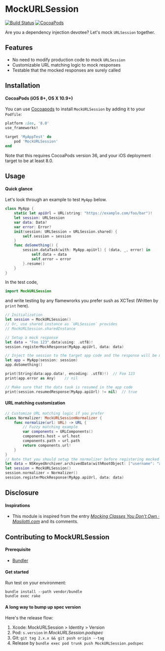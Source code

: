 MockURLSession
===

[![Build Status](https://travis-ci.org/announce/MockURLSession.svg?branch=master)](https://travis-ci.org/announce/MockURLSession)
[![CocoaPods](https://img.shields.io/cocoapods/v/MockURLSession.svg)](https://cocoapods.org/pods/MockURLSession)

Are you a dependency injection devotee? Let's mock `URLSession` together.


## Features

* No need to modify production code to mock `URLSession`
* Customizable URL matching logic to mock responses
* Testable that the mocked responses are surely called


## Installation

#### CocoaPods (iOS 8+, OS X 10.9+)

You can use [Cocoapods](http://cocoapods.org/) to install `MockURLSession` by adding it to your `Podfile`:

```ruby
platform :ios, '8.0'
use_frameworks!

target 'MyAppTest' do
	pod 'MockURLSession'
end
```
Note that this requires CocoaPods version 36, and your iOS deployment target to be at least 8.0.


## Usage

#### Quick glance

Let's look through an example to test `MyApp` below.

```swift
class MyApp {
    static let apiUrl = URL(string: "https://example.com/foo/bar")!
    let session: URLSession
    var data: Data?
    var error: Error?
    init(session: URLSession = URLSession.shared) {
        self.session = session
    }
    func doSomething() {
        session.dataTask(with: MyApp.apiUrl) { (data, _, error) in
            self.data = data
            self.error = error
        }.resume()
    }
}
```

In the test code,

```swift
import MockURLSession
```

and write testing by any flamewrorks you prefer sush as XCTest (Written by `print` here).

```swift
// Initialization
let session = MockURLSession()
// Or, use shared instance as `URLSession` provides
// MockURLSession.sharedInstance

// Setup a mock response
let data = "Foo 123".data(using: .utf8)!
session.registerMockResponse(MyApp.apiUrl, data: data)

// Inject the session to the target app code and the response will be mocked like below
let app = MyApp(session: session)
app.doSomething()

print(String(data:app.data!, encoding: .utf8)!)  // Foo 123
print(app.error as Any)    // nil

// Make sure that the data task is resumed in the app code
print(session.resumedResponse(MyApp.apiUrl) != nil)  // true
```

#### URL matching customization

```swift
// Customize URL matching logic if you prefer
class Normalizer: MockURLSessionNormalizer {
    func normalize(url: URL) -> URL {
        // Fuzzy matching example
        var components = URLComponents()
        components.host = url.host
        components.path = url.path
        return components.url!
    }
}
// Note that you should setup the normalizer before registering mocked response
let data = NSKeyedArchiver.archivedData(withRootObject: ["username": "abc", "age": 20])
let session = MockURLSession()
session.normalizer = Normalizer()
session.registerMockResponse(MyApp.apiUrl, data: data)
```

## Disclosure

#### Inspirations

* This module is inspired from the entry [*Mocking Classes You Don't Own · Masilotti\.com*](http://masilotti.com/testing-nsurlsession-input/#comment-2493597339) and its comments.


## Contributing to MockURLSession

#### Prerequisite
* [Bundler](http://bundler.io/)

#### Get started
Run test on your environment:

```
bundle install --path vendor/bundle
bundle exec rake
```

#### A long way to bump up spec version

Here's the release flow:

1. Xcode: MockURLSession > Identity > Version
1. Pod: `s.version` in *MockURLSession.podspec*
1. Git: `git tag 2.x.x && git push origin --tag`
1. Release by `bundle exec pod trunk push MockURLSession.podspec`

